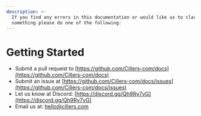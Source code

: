 ```yaml
---
description: >-
  If you find any errors in this documentation or would like us to clarify
  something please do one of the following:
---
```


# Getting Started

* Submit a pull request to [https://github.com/Cillers-com/docs](https://github.com/Cillers-com/docs)
* Submit an issue at [https://github.com/Cillers-com/docs/issues](https://github.com/Cillers-com/docs/issues)
* Let us know at Discord: [https://discord.gg/Qh9Ry7vG](https://discord.gg/Qh9Ry7vG)
* Email us at: [hello@cillers.com](mailto:hello@cillers.com)

